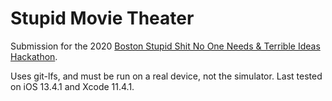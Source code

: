 # Stupid Movie Theater

Submission for the 2020 [Boston Stupid Shit No One Needs & Terrible Ideas Hackathon](https://bostonstupidhackathon.com).

Uses git-lfs, and must be run on a real device, not the simulator. Last tested on iOS 13.4.1 and Xcode 11.4.1.

